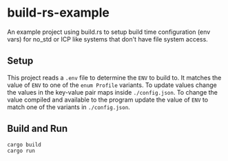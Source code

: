 # build-rs-example
An example project using build.rs to setup build time configuration (env vars) for no_std or ICP like systems that don't have file system access.

## Setup
This project reads a `.env` file to determine the `ENV` to build to.  It matches the value of `ENV` to one of the `enum Profile` variants.
To update values change the values in the key-value pair maps inside `./config.json`.
To change the value compiled and available to the program update the value of `ENV` to match one of the variants in `./config.json`.

## Build and Run
```bash
cargo build
cargo run
```